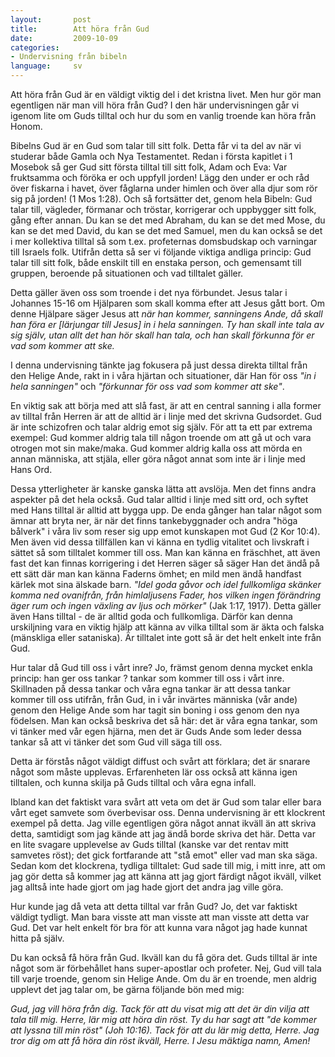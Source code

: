```yaml
---
layout:       post
title:        Att höra från Gud
date:         2009-10-09
categories:
- Undervisning från bibeln
language:     sv
---
```

Att höra från Gud är en väldigt viktig del i det kristna livet. Men hur gör man egentligen när man vill höra från Gud? I den här undervisningen går vi igenom lite om Guds tilltal och hur du som en vanlig troende kan höra från Honom.

Bibelns Gud är en Gud som talar till sitt folk. Detta får vi ta del av när vi studerar både Gamla och Nya Testamentet. Redan i första kapitlet i 1 Mosebok så ger Gud sitt första tilltal till sitt folk, Adam och Eva: Var fruktsamma och föröka er och uppfyll jorden! Lägg den under er och råd över fiskarna i havet, över fåglarna under himlen och över alla djur som rör sig på jorden! (1 Mos 1:28). Och så fortsätter det, genom hela Bibeln: Gud talar till, vägleder, förmanar och tröstar, korrigerar och uppbygger sitt folk, gång efter annan. Du kan se det med Abraham, du kan se det med Mose, du kan se det med David, du kan se det med Samuel, men du kan också se det i mer kollektiva tilltal så som t.ex. profeternas domsbudskap och varningar till Israels folk. Utifrån detta så ser vi följande viktiga andliga princip: Gud talar till sitt folk, både enskilt till en enstaka person, och gemensamt till gruppen, beroende på situationen och vad tilltalet gäller.

Detta gäller även oss som troende i det nya förbundet. Jesus talar i Johannes 15-16 om Hjälparen som skall komma efter att Jesus gått bort. Om denne Hjälpare säger Jesus att <em>när han kommer, sanningens Ande, då skall han föra er [lärjungar till Jesus] in i hela sanningen. Ty han skall inte tala av sig själv, utan allt det han hör skall han tala, och han skall förkunna för er vad som kommer att ske.</em>

I denna undervisning tänkte jag fokusera på just dessa direkta tilltal från den Helige Ande, rakt in i våra hjärtan och situationer, där Han för oss <em>"in i hela sanningen"</em> och <em>"förkunnar för oss vad som kommer att ske"</em>.

En viktig sak att börja med att slå fast, är att en central sanning i alla former av tilltal från Herren är att de alltid är i linje med det skrivna Gudsordet. Gud är inte schizofren och talar aldrig emot sig själv. För att ta ett par extrema exempel: Gud kommer aldrig tala till någon troende om att gå ut och vara otrogen mot sin make/maka. Gud kommer aldrig kalla oss att mörda en annan människa, att stjäla, eller göra något annat som inte är i linje med Hans Ord.

Dessa ytterligheter är kanske ganska lätta att avslöja. Men det finns andra aspekter på det hela också. Gud talar alltid i linje med sitt ord, och syftet med Hans tilltal är alltid att bygga upp.  De enda gånger han talar något som ämnar att bryta ner, är när det finns tankebyggnader och andra "höga bålverk" i våra liv som reser sig upp emot kunskapen mot Gud (2 Kor 10:4). Men även vid dessa tillfällen kan vi känna en tydlig vitalitet och livskraft i sättet så som tilltalet kommer till oss. Man kan känna en fräschhet, att även fast det kan finnas korrigering i det Herren säger så säger Han det ändå på ett sätt där man kan känna Faderns ömhet; en mild men ändå handfast kärlek mot sina älskade barn. <em>"Idel goda gåvor och idel fullkomliga skänker komma ned ovanifrån, från himlaljusens Fader, hos vilken ingen förändring äger rum och ingen växling av ljus och mörker"</em> (Jak 1:17, 1917). Detta gäller även Hans tilltal - de är alltid goda och fullkomliga. Därför kan denna urskiljning vara en viktig hjälp att känna av vilka tilltal som är äkta och falska (mänskliga eller sataniska). Är tilltalet inte gott så är det helt enkelt inte från Gud.

Hur talar då Gud till oss i vårt inre? Jo, främst genom denna mycket enkla princip: han ger oss tankar ? tankar som kommer till oss i vårt inre. Skillnaden på dessa tankar och våra egna tankar är att dessa tankar kommer till oss utifrån, från Gud, in i vår invärtes människa (vår ande) genom den Helige Ande som har tagit sin boning i oss genom den nya födelsen. Man kan också beskriva det så här: det är våra egna tankar, som vi tänker med vår egen hjärna, men det är Guds Ande som leder dessa tankar så att vi tänker det som Gud vill säga till oss.

Detta är förstås något väldigt diffust och svårt att förklara; det är snarare något som måste upplevas. Erfarenheten lär oss också att känna igen tilltalen, och kunna skilja på Guds tilltal och våra egna infall.

Ibland kan det faktiskt vara svårt att veta om det är Gud som talar eller bara vårt eget samvete som överbevisar oss. Denna undervisning är ett klockrent exempel på detta. Jag ville egentligen göra något annat ikväll än att skriva detta, samtidigt som jag kände att jag ändå borde skriva det här. Detta var en lite svagare upplevelse av Guds tilltal (kanske var det rentav mitt samvetes röst); det gick fortfarande att "stå emot" eller vad man ska säga. Sedan kom det klockrena, tydliga tilltalet: Gud sade till mig, i mitt inre, att om jag gör detta så kommer jag att känna att jag gjort färdigt något ikväll, vilket jag alltså inte hade gjort om jag hade gjort det andra jag ville göra.

Hur kunde jag då veta att detta tilltal var från Gud? Jo, det var faktiskt väldigt tydligt. Man bara visste att man visste att man visste att detta var Gud. Det var helt enkelt för bra för att kunna vara något jag hade kunnat hitta på själv.

Du kan också få höra från Gud. Ikväll kan du få göra det. Guds tilltal är inte något som är förbehållet hans super-apostlar och profeter.  Nej, Gud vill tala till varje troende, genom sin Helige Ande. Om du är en troende, men aldrig upplevt det jag talar om, be gärna följande bön med mig:

<em>Gud, jag vill höra från dig. Tack för att du visat mig att det är din vilja att tala till mig. Herre, lär mig att höra din röst. Ty du har sagt att "de kommer att lyssna till min röst" (Joh 10:16). Tack för att du lär mig detta, Herre. Jag tror dig om att få höra din röst ikväll, Herre. I Jesu mäktiga namn, Amen!</em>
